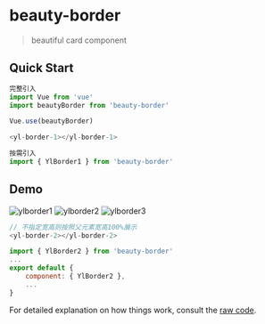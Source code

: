 <!--
 * @Descripttion: your project
 * @version: 1.0
 * @Author: WangYuLin
 * @Date: 2021-07-09 15:58:55
 * @LastEditors: WangYuLin
 * @LastEditTime: 2021-09-26 14:59:38
-->
# beauty-border

> beautiful card component

## Quick Start
``` javascript
完整引入
import Vue from 'vue'
import beautyBorder from 'beauty-border'

Vue.use(beautyBorder)

<yl-border-1></yl-border-1>

按需引入
import { YlBorder1 } from 'beauty-border'
```

## Demo
<yl-border-1></yl-border-1>
![ylborder1](https://webwangyl.github.io/beauty-border/src/assets/ylborder1.png)
<yl-border-2></yl-border-2>
![ylborder2](https://webwangyl.github.io/beauty-border/src/assets/ylborder2.png)
<yl-border-3></yl-border-3>
![ylborder3](https://webwangyl.github.io/beauty-border/src/assets/ylborder3.png)
``` javascript
// 不指定宽高则按照父元素宽高100%展示
<yl-border-2></yl-border-2>

import { YlBorder2 } from 'beauty-border'
...
export default {
    component: { YlBorder2 },
    ...
}
```

For detailed explanation on how things work, consult the [raw code](https://github.com/webwangyl/beauty-border/tree/master).
